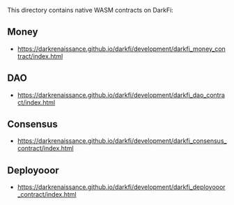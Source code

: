 This directory contains native WASM contracts on DarkFi:

## Money

* https://darkrenaissance.github.io/darkfi/development/darkfi_money_contract/index.html

## DAO

* https://darkrenaissance.github.io/darkfi/development/darkfi_dao_contract/index.html

## Consensus

* https://darkrenaissance.github.io/darkfi/development/darkfi_consensus_contract/index.html

## Deployooor

* https://darkrenaissance.github.io/darkfi/development/darkfi_deployooor_contract/index.html
